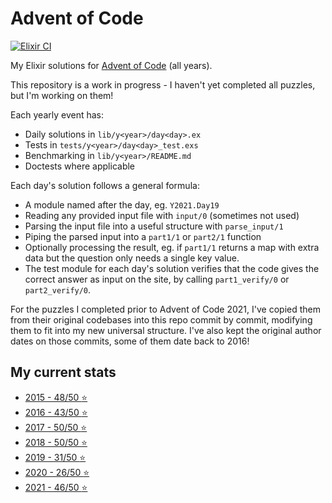 # Advent of Code

[![Elixir CI](https://github.com/sevenseacat/advent_of_code/actions/workflows/elixir.yml/badge.svg)](https://github.com/sevenseacat/advent_of_code/actions/workflows/elixir.yml)

My Elixir solutions for [Advent of Code](https://adventofcode.com/) (all years).

This repository is a work in progress - I haven't yet completed all puzzles, but I'm working on them!

Each yearly event has:

* Daily solutions in `lib/y<year>/day<day>.ex`
* Tests in `tests/y<year>/day<day>_test.exs`
* Benchmarking in `lib/y<year>/README.md`
* Doctests where applicable

Each day's solution follows a general formula:

* A module named after the day, eg. `Y2021.Day19`
* Reading any provided input file with `input/0` (sometimes not used)
* Parsing the input file into a useful structure with `parse_input/1`
* Piping the parsed input into a `part1/1` or `part2/1` function
* Optionally processing the result, eg. if `part1/1` returns a map with extra data but the question only needs a single key value.
* The test module for each day's solution verifies that the code gives the correct answer as input on the site, by calling `part1_verify/0` or `part2_verify/0`.

For the puzzles I completed prior to Advent of Code 2021, I've copied them from their original codebases into this repo commit by commit, modifying them to fit into my new universal structure. I've also kept the original author dates on those commits, some of them date back to 2016!

## My current stats

* [2015 - 48/50 :star:](/lib/y2015/) 
* [2016 - 43/50 :star:](/lib/y2016/)
* [2017 - 50/50 :star:](/lib/y2017/)
* [2018 - 50/50 :star:](/lib/y2018/)
* [2019 - 31/50 :star:](/lib/y2019/)
* [2020 - 26/50 :star:](/lib/y2020/)
* [2021 - 46/50 :star:](/lib/y2021/)
